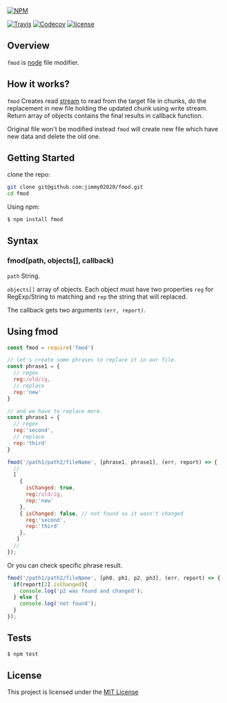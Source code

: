 [![NPM](https://nodei.co/npm/fmod.png?downloads=true&downloadRank=true&stars=true)](https://nodei.co/npm/fmod/)

[![Travis](https://img.shields.io/travis/rust-lang/rust.svg)](https://travis-ci.org/Jimmy02020/fmod)
[![Codecov](https://img.shields.io/codecov/c/github/codecov/example-python.svg)](https://codecov.io/gh/Jimmy02020/fmod)
[![license](https://img.shields.io/github/license/mashape/apistatus.svg)](https://github.com/Jimmy02020/fmod/blob/master/LICENSE)

Overview
--------
``fmod`` is [node](https://nodejs.org/en/) file modifier.

How it works?
--------

``fmod`` Creates read [stream](https://nodejs.org/api/stream.html) to read from the target file in chunks, do the replacement in new file holding the updated chunk using write stream.
Return array of objects contains the final results in callback function.

Original file won't be modified instead ``fmod`` will create new file which have new data and delete the old one.

Getting Started
---------------

clone the repo:
```sh
git clone git@github.com:jimmy02020/fmod.git
cd fmod
```

Using npm:
```sh
$ npm install fmod
```

Syntax
-------

### fmod(path, objects[], callback)

``path`` String.

``objects[]`` array of objects. Each object must have two properties ``reg`` for RegExp/String to matching and ``rep`` the string that will replaced.

The callback gets two arguments ``(err, report)``.

Using fmod
----------

```javascript
const fmod = require('fmod')

// let's create some phrases to replace it in our file.
const phrase1 = {
  // regex
  reg:/old/ig,
  // replace
  rep:'new'
}

// and we have to replace more.
const phrase1 = {
  // regex
  reg:'second',
  // replace
  rep:'third'
}

fmod('/path1/path2/fileName', [phrase1, phrase1], (err, report) => {
  //
  [
    {
      isChanged: true,
      reg:/old/ig,
      rep:'new'
    },
    { isChanged: false, // not found so it wasn't changed
      reg:'second',
      rep:'third'
    },
   ]
  //
});
```
Or you can check specific phrase result.

```javascript
fmod('/path1/path2/fileName', [ph0, ph1, p2, ph3], (err, report) => {
  if(report[2].isChanged){
    console.log('p2 was found and changed');
  } else {
    console.log('not found');
  }
});
```


Tests
-----

```sh
$ npm test
```

License
-------

This project is licensed under the [MIT License](https://github.com/Jimmy02020/fmod/blob/master/LICENSE)
